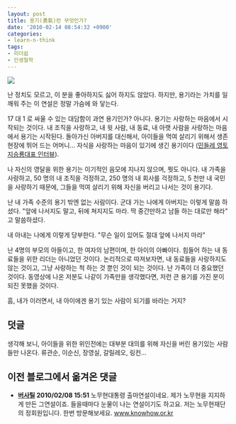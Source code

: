 ```yaml
---
layout: post
title: 용기(勇氣)란 무엇인가?
date: '2010-02-14 08:54:32 +0900'
categories:
- learn-n-think
tags:
- 리더쉽
- 인생철학
---
```


[![](http://img.youtube.com/vi/06odM3nnDUs/0.jpg)](http://www.youtube.com/watch?v=06odM3nnDUs)

난 정치도 모르고, 이 분을 좋아하지도 싫어 하지도 않았다. 하지만, 용기라는 가치를 일깨워 주는 이 연설은 정말 가슴에 와 닿는다.

17 대 1 로 싸울 수 있는 대담함이 과연 용기인가? 아니다. 용기는 사랑하는 마음에서 시작되는 것이다. 내 조직을 사랑하고, 내 윗 사람, 내 동료, 내 아랫 사람을 사랑하는 마음에서 용기는 시작된다. 돌아가신 아버지를 대신해서, 아이들을 먹여 살리기 위해서 생존현장에 뛰어 드는 어머니... 자식을 사랑하는 마음이 있기에 생긴 용기이다 ([민들레 영토 지승룡대표 인터뷰](http://news.nate.com/view/20100127n06287)).

나 자신의 영달을 위한 용기는 이기적인 음모에 지나지 않으며, 뭣도 아니다. 내 가족을 사랑하고, 50 명의 내 조직을 걱정하고, 250 명의 내 회사를 걱정하고, 5 천만 내 국민을 사랑하기 때문에, 그들을 먹여 살리기 위해 자신을 버리고 나서는 것이 용기다.

난 내 가족 수준의 용기 밖엔 없는 사람이다. 군대 가는 나에게 아버지는 이렇게 말씀 하셨다. "앞에 나서지도 말고, 뒤에 쳐지지도 마라. 딱 중간만하고 남들 하는 대로만 해라" 고 말씀하셨다.

내 아내는 나에게 이렇게 당부한다. "무슨 일이 있어도 절대 앞에 나서지 마라"

난 4명의 부모의 아들이고, 한 여자의 남편이며, 한 아이의 아빠이다. 힘들어 하는 내 동료들을 위한 리더는 아니었던 것이다. 논리적으로 따져보자면, 내 동료들을 사랑하지도 않는 것이고, 그냥 사랑하는 척 하는 것 뿐인 것이 되는 것이다. 난 가족이 더 중요했던 것이다. 동영상에 나온 저분도 나같이 가족만을 생각했다면, 저런 큰 용기를 가진 분이 되진 못했을 것이다.

흠, 내가 이러면서, 내 아이에겐 용기 있는 사람이 되기를 바라는 거지?

## 덧글

생각해 보니, 아이들을 위한 위인전에는 대부분 대의를 위해 자신을 버린 용기있는 사람들만 나온다. 류관순, 이순신, 장영실, 갈릴레오, 링컨...

## 이전 블로그에서 옮겨온 댓글

- **[버사틸](http://blog.naver.com/joonyou97) 2010/02/08 15:51** 노무현대통령 출마연설이네요. 제가 노무현을 지지하게 만든 그연설이죠. 들을때마다 눈물이 나는 연설이기도 하고요. 저는 노무현재단의 정회원입니다. 한번 방문해보세요. www.knowhow.or.kr
